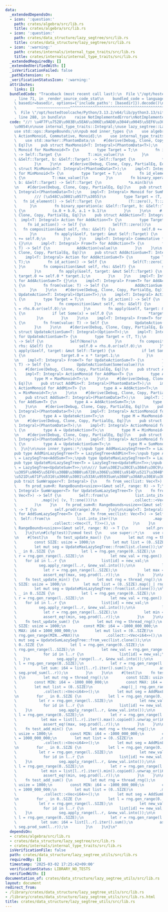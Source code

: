 ```yaml
---
data:
  _extendedDependsOn:
  - icon: ':question:'
    path: crates/algebra/src/lib.rs
    title: crates/algebra/src/lib.rs
  - icon: ':question:'
    path: crates/data_structure/lazy_segtree/src/lib.rs
    title: crates/data_structure/lazy_segtree/src/lib.rs
  - icon: ':warning:'
    path: crates/internals/internal_type_traits/src/lib.rs
    title: crates/internals/internal_type_traits/src/lib.rs
  _extendedRequiredBy: []
  _extendedVerifiedWith: []
  _isVerificationFailed: false
  _pathExtension: rs
  _verificationStatusIcon: ':warning:'
  attributes:
    links: []
  bundledCode: "Traceback (most recent call last):\n  File \"/opt/hostedtoolcache/Python/3.13.2/x64/lib/python3.13/site-packages/onlinejudge_verify/documentation/build.py\"\
    , line 71, in _render_source_code_stat\n    bundled_code = language.bundle(stat.path,\
    \ basedir=basedir, options={'include_paths': [basedir]}).decode()\n          \
    \         ~~~~~~~~~~~~~~~^^^^^^^^^^^^^^^^^^^^^^^^^^^^^^^^^^^^^^^^^^^^^^^^^^^^^^^^^^^^^^^^^^\n\
    \  File \"/opt/hostedtoolcache/Python/3.13.2/x64/lib/python3.13/site-packages/onlinejudge_verify/languages/rust.py\"\
    , line 288, in bundle\n    raise NotImplementedError\nNotImplementedError\n"
  code: "//! \u4F7F\u7528\u983B\u5EA6\u306E\u9AD8\u3044\u9045\u5EF6\u30BB\u30B0\u6728\
    \u9054\n\nuse internal_type_traits::Integral;\nuse lazy_segtree::LazySegTree;\n\
    use std::ops::RangeBounds;\n\npub mod inner_types {\n    use algebra::{Action,\
    \ ActionMonoid, Commutative, Monoid};\n    use internal_type_traits::Integral;\n\
    \    use std::marker::PhantomData;\n    #[derive(Debug, Clone, Copy, PartialEq,\
    \ Eq)]\n    pub struct MaxMonoid<T: Integral>(PhantomData<T>);\n    impl<T: Integral>\
    \ Monoid for MaxMonoid<T> {\n        type Target = T;\n        fn id_element()\
    \ -> Self::Target {\n            T::min_value()\n        }\n        fn binary_operation(a:\
    \ &Self::Target, b: &Self::Target) -> Self::Target {\n            *a.max(b)\n\
    \        }\n    }\n\n    #[derive(Debug, Clone, Copy, PartialEq, Eq)]\n    pub\
    \ struct MinMonoid<T: Integral>(PhantomData<T>);\n    impl<T: Integral> Monoid\
    \ for MinMonoid<T> {\n        type Target = T;\n        fn id_element() -> Self::Target\
    \ {\n            T::max_value()\n        }\n        fn binary_operation(a: &Self::Target,\
    \ b: &Self::Target) -> Self::Target {\n            *a.min(b)\n        }\n    }\n\
    \n    #[derive(Debug, Clone, Copy, PartialEq, Eq)]\n    pub struct SumMonoid<T:\
    \ Integral>(PhantomData<T>);\n    impl<T: Integral> Monoid for SumMonoid<T> {\n\
    \        /// (\u548C\u3001\u9577\u3055)\n        type Target = (T, T);\n     \
    \   fn id_element() -> Self::Target {\n            (T::zero(), T::zero())\n  \
    \      }\n        fn binary_operation(a: &Self::Target, b: &Self::Target) -> Self::Target\
    \ {\n            (a.0 + b.0, a.1 + b.1)\n        }\n    }\n\n    #[derive(Debug,\
    \ Clone, Copy, PartialEq, Eq)]\n    pub struct AddAction<T: Integral>(T);\n  \
    \  impl<T: Integral> Action for AddAction<T> {\n        type Target = T;\n   \
    \     fn id_action() -> Self {\n            Self(T::zero())\n        }\n     \
    \   fn composition(&mut self, rhs: &Self) {\n            self.0 += rhs.0;\n  \
    \      }\n        fn apply(&self, target: &mut Self::Target) {\n            *target\
    \ += self.0;\n        }\n    }\n    impl<T: Integral> Commutative for AddAction<T>\
    \ {}\n\n    impl<T: Integral> From<T> for AddAction<T> {\n        fn from(value:\
    \ T) -> Self {\n            AddAction(value)\n        }\n    }\n\n    #[derive(Debug,\
    \ Clone, Copy, PartialEq, Eq)]\n    pub struct AddActionSum<T: Integral>(T);\n\
    \    impl<T: Integral> Action for AddActionSum<T> {\n        type Target = (T,\
    \ T);\n        fn id_action() -> Self {\n            Self(T::zero())\n       \
    \ }\n        fn composition(&mut self, rhs: &Self) {\n            self.0 += rhs.0;\n\
    \        }\n        fn apply(&self, target: &mut Self::Target) {\n           \
    \ target.0 += self.0 * target.1;\n        }\n    }\n    impl<T: Integral> Commutative\
    \ for AddActionSum<T> {}\n\n    impl<T: Integral> From<T> for AddActionSum<T>\
    \ {\n        fn from(value: T) -> Self {\n            AddActionSum(value)\n  \
    \      }\n    }\n\n    #[derive(Debug, Clone, Copy, PartialEq, Eq)]\n    pub struct\
    \ UpdateAction<T: Integral>(Option<T>);\n    impl<T: Integral> Action for UpdateAction<T>\
    \ {\n        type Target = T;\n        fn id_action() -> Self {\n            Self(None)\n\
    \        }\n        fn composition(&mut self, rhs: &Self) {\n            self.0\
    \ = rhs.0.or(self.0);\n        }\n        fn apply(&self, target: &mut Self::Target)\
    \ {\n            if let Some(x) = self.0 {\n                *target = x;\n   \
    \         }\n        }\n    }\n\n    impl<T: Integral> From<T> for UpdateAction<T>\
    \ {\n        fn from(value: T) -> Self {\n            UpdateAction(Some(value))\n\
    \        }\n    }\n\n    #[derive(Debug, Clone, Copy, PartialEq, Eq)]\n    pub\
    \ struct UpdateActionSum<T: Integral>(Option<T>);\n    impl<T: Integral> Action\
    \ for UpdateActionSum<T> {\n        type Target = (T, T);\n        fn id_action()\
    \ -> Self {\n            Self(None)\n        }\n        fn composition(&mut self,\
    \ rhs: &Self) {\n            self.0 = rhs.0.or(self.0);\n        }\n        fn\
    \ apply(&self, target: &mut Self::Target) {\n            if let Some(x) = self.0\
    \ {\n                target.0 = x * target.1;\n            }\n        }\n    }\n\
    \n    impl<T: Integral> From<T> for UpdateActionSum<T> {\n        fn from(value:\
    \ T) -> Self {\n            UpdateActionSum(Some(value))\n        }\n    }\n\n\
    \    #[derive(Debug, Clone, Copy, PartialEq, Eq)]\n    pub struct AddMax<T: Integral>(PhantomData<T>);\n\
    \    impl<T: Integral> ActionMonoid for AddMax<T> {\n        type A = AddAction<T>;\n\
    \        type M = MaxMonoid<T>;\n    }\n\n    #[derive(Debug, Clone, Copy, PartialEq,\
    \ Eq)]\n    pub struct AddMin<T: Integral>(PhantomData<T>);\n    impl<T: Integral>\
    \ ActionMonoid for AddMin<T> {\n        type A = AddAction<T>;\n        type M\
    \ = MinMonoid<T>;\n    }\n\n    #[derive(Debug, Clone, Copy, PartialEq, Eq)]\n\
    \    pub struct AddSum<T: Integral>(PhantomData<T>);\n    impl<T: Integral> ActionMonoid\
    \ for AddSum<T> {\n        type A = AddActionSum<T>;\n        type M = SumMonoid<T>;\n\
    \    }\n\n    #[derive(Debug, Clone, Copy, PartialEq, Eq)]\n    pub struct UpdateMax<T:\
    \ Integral>(PhantomData<T>);\n    impl<T: Integral> ActionMonoid for UpdateMax<T>\
    \ {\n        type A = UpdateAction<T>;\n        type M = MaxMonoid<T>;\n    }\n\
    \n    #[derive(Debug, Clone, Copy, PartialEq, Eq)]\n    pub struct UpdateMin<T:\
    \ Integral>(PhantomData<T>);\n    impl<T: Integral> ActionMonoid for UpdateMin<T>\
    \ {\n        type A = UpdateAction<T>;\n        type M = MinMonoid<T>;\n    }\n\
    \n    #[derive(Debug, Clone, Copy, PartialEq, Eq)]\n    pub struct UpdateSum<T:\
    \ Integral>(PhantomData<T>);\n    impl<T: Integral> ActionMonoid for UpdateSum<T>\
    \ {\n        type A = UpdateActionSum<T>;\n        type M = SumMonoid<T>;\n  \
    \  }\n}\n\nuse inner_types::*;\npub type AddMaxLazySegTree<T> = LazySegTree<AddMax<T>>;\n\
    pub type AddMinLazySegTree<T> = LazySegTree<AddMin<T>>;\npub type AddSumLazySegTree<T>\
    \ = LazySegTree<AddSum<T>>;\npub type UpdateMaxLazySegTree<T> = LazySegTree<UpdateMax<T>>;\n\
    pub type UpdateMinLazySegTree<T> = LazySegTree<UpdateMin<T>>;\npub type UpdateSumLazySegTree<T>\
    \ = LazySegTree<UpdateSum<T>>;\n\n/// Sum\u30E2\u30CE\u30A4\u30C9\u3092\u8F09\u305B\
    \u305F\u9045\u5EF6\u30BB\u30B0\u6728\u306E\u3001\u914D\u5217\u304B\u3089\u306E\
    \u521D\u671F\u5316\u3068\u3001\u533A\u9593Sum\u30AF\u30A8\u30EA\u306EWrapper\n\
    pub trait SumWrapper<T: Integral> {\n    fn from_vec(list: Vec<T>) -> Self;\n\
    \    fn prod_sum<R: RangeBounds<usize>>(&mut self, range: R) -> T;\n}\n\nimpl<T:\
    \ Integral> SumWrapper<T> for UpdateSumLazySegTree<T> {\n    fn from_vec(list:\
    \ Vec<T>) -> Self {\n        Self::from(\n            list.into_iter()\n     \
    \           .map(|v| (v, T::one()))\n                .collect::<Vec<(T, T)>>(),\n\
    \        )\n    }\n    fn prod_sum<R: RangeBounds<usize>>(&mut self, range: R)\
    \ -> T {\n        self.prod(range).0\n    }\n}\n\nimpl<T: Integral> SumWrapper<T>\
    \ for AddSumLazySegTree<T> {\n    fn from_vec(list: Vec<T>) -> Self {\n      \
    \  Self::from(\n            list.into_iter()\n                .map(|v| (v, T::one()))\n\
    \                .collect::<Vec<(T, T)>>(),\n        )\n    }\n    fn prod_sum<R:\
    \ RangeBounds<usize>>(&mut self, range: R) -> T {\n        self.prod(range).0\n\
    \    }\n}\n\n#[cfg(test)]\nmod test {\n    use super::*;\n    use rand::prelude::*;\n\
    \n    #[test]\n    fn test_update_max() {\n        let mut rng = thread_rng();\n\
    \        const SIZE: usize = 1000;\n        let mut list = (0..SIZE).map(|_| rng.gen()).collect::<Vec<i64>>();\n\
    \        let mut seg = UpdateMaxLazySegTree::from(list.clone());\n\n        for\
    \ _ in 0..SIZE {\n            let l = rng.gen_range(0..SIZE);\n            let\
    \ r = rng.gen_range(l..SIZE);\n            let new_val = rng.gen();\n        \
    \    for id in l..r {\n                list[id] = new_val;\n            }\n  \
    \          seg.apply_range(l..r, &new_val.into());\n\n            let l = rng.gen_range(0..SIZE);\n\
    \            let r = rng.gen_range(l..SIZE);\n            let max = list[l..r].iter().max().copied().unwrap_or(i64::MIN);\n\
    \            assert_eq!(max, seg.prod(l..r));\n        }\n    }\n\n    #[test]\n\
    \    fn test_update_min() {\n        let mut rng = thread_rng();\n        const\
    \ SIZE: usize = 1000;\n        let mut list = (0..SIZE).map(|_| rng.gen()).collect::<Vec<i64>>();\n\
    \        let mut seg = UpdateMinLazySegTree::from(list.clone());\n\n        for\
    \ _ in 0..SIZE {\n            let l = rng.gen_range(0..SIZE);\n            let\
    \ r = rng.gen_range(l..SIZE);\n            let new_val = rng.gen();\n        \
    \    for id in l..r {\n                list[id] = new_val;\n            }\n  \
    \          seg.apply_range(l..r, &new_val.into());\n\n            let l = rng.gen_range(0..SIZE);\n\
    \            let r = rng.gen_range(l..SIZE);\n            let min = list[l..r].iter().min().copied().unwrap_or(i64::MAX);\n\
    \            assert_eq!(min, seg.prod(l..r));\n        }\n    }\n\n    #[test]\n\
    \    fn test_update_sum() {\n        let mut rng = thread_rng();\n        const\
    \ SIZE: usize = 1000;\n        const MIN: i64 = -1000_000_000;\n        const\
    \ MAX: i64 = 1000_000_000;\n        let mut list = (0..SIZE)\n            .map(|_|\
    \ rng.gen_range(MIN..=MAX))\n            .collect::<Vec<i64>>();\n        let\
    \ mut seg = UpdateSumLazySegTree::from_vec(list.clone());\n\n        for _ in\
    \ 0..SIZE {\n            let l = rng.gen_range(0..SIZE);\n            let r =\
    \ rng.gen_range(l..SIZE);\n            let new_val = rng.gen_range(MIN..=MAX);\n\
    \            for id in l..r {\n                list[id] = new_val;\n         \
    \   }\n            seg.apply_range(l..r, &new_val.into());\n\n            let\
    \ l = rng.gen_range(0..SIZE);\n            let r = rng.gen_range(l..SIZE);\n \
    \           let sum: i64 = list[l..r].iter().sum();\n            assert_eq!(sum,\
    \ seg.prod_sum(l..r));\n        }\n    }\n\n    #[test]\n    fn test_add_max()\
    \ {\n        let mut rng = thread_rng();\n        const SIZE: usize = 1000;\n\
    \        const MIN: i64 = -1000_000_000;\n        const MAX: i64 = 1000_000_000;\n\
    \        let mut list = (0..SIZE)\n            .map(|_| rng.gen_range(MIN..=MAX))\n\
    \            .collect::<Vec<i64>>();\n        let mut seg = AddMaxLazySegTree::from(list.clone());\n\
    \n        for _ in 0..SIZE {\n            let l = rng.gen_range(0..SIZE);\n  \
    \          let r = rng.gen_range(l..SIZE);\n            let new_val = rng.gen_range(MIN..=MAX);\n\
    \            for id in l..r {\n                list[id] += new_val;\n        \
    \    }\n            seg.apply_range(l..r, &new_val.into());\n\n            let\
    \ l = rng.gen_range(0..SIZE);\n            let r = rng.gen_range(l..SIZE);\n \
    \           let max = list[l..r].iter().max().copied().unwrap_or(i64::MIN);\n\
    \            assert_eq!(max, seg.prod(l..r));\n        }\n    }\n\n    #[test]\n\
    \    fn test_add_min() {\n        let mut rng = thread_rng();\n        const SIZE:\
    \ usize = 1000;\n        const MIN: i64 = -1000_000_000;\n        const MAX: i64\
    \ = 1000_000_000;\n        let mut list = (0..SIZE)\n            .map(|_| rng.gen_range(MIN..=MAX))\n\
    \            .collect::<Vec<i64>>();\n        let mut seg = AddMinLazySegTree::from(list.clone());\n\
    \n        for _ in 0..SIZE {\n            let l = rng.gen_range(0..SIZE);\n  \
    \          let r = rng.gen_range(l..SIZE);\n            let new_val = rng.gen_range(MIN..=MAX);\n\
    \            for id in l..r {\n                list[id] += new_val;\n        \
    \    }\n            seg.apply_range(l..r, &new_val.into());\n\n            let\
    \ l = rng.gen_range(0..SIZE);\n            let r = rng.gen_range(l..SIZE);\n \
    \           let min = list[l..r].iter().min().copied().unwrap_or(i64::MAX);\n\
    \            assert_eq!(min, seg.prod(l..r));\n        }\n    }\n\n    #[test]\n\
    \    fn test_add_sum() {\n        let mut rng = thread_rng();\n        const SIZE:\
    \ usize = 1000;\n        const MIN: i64 = -1000_000_000;\n        const MAX: i64\
    \ = 1000_000_000;\n        let mut list = (0..SIZE)\n            .map(|_| rng.gen_range(MIN..=MAX))\n\
    \            .collect::<Vec<i64>>();\n        let mut seg = AddSumLazySegTree::from_vec(list.clone());\n\
    \n        for _ in 0..SIZE {\n            let l = rng.gen_range(0..SIZE);\n  \
    \          let r = rng.gen_range(l..SIZE);\n            let new_val = rng.gen_range(MIN..=MAX);\n\
    \            for id in l..r {\n                list[id] += new_val;\n        \
    \    }\n            seg.apply_range(l..r, &new_val.into());\n\n            let\
    \ l = rng.gen_range(0..SIZE);\n            let r = rng.gen_range(l..SIZE);\n \
    \           let sum: i64 = list[l..r].iter().sum();\n            assert_eq!(sum,\
    \ seg.prod_sum(l..r));\n        }\n    }\n}\n"
  dependsOn:
  - crates/algebra/src/lib.rs
  - crates/data_structure/lazy_segtree/src/lib.rs
  - crates/internals/internal_type_traits/src/lib.rs
  isVerificationFile: false
  path: crates/data_structure/lazy_segtree_utils/src/lib.rs
  requiredBy: []
  timestamp: '2025-03-02 17:25:42+09:00'
  verificationStatus: LIBRARY_NO_TESTS
  verifiedWith: []
documentation_of: crates/data_structure/lazy_segtree_utils/src/lib.rs
layout: document
redirect_from:
- /library/crates/data_structure/lazy_segtree_utils/src/lib.rs
- /library/crates/data_structure/lazy_segtree_utils/src/lib.rs.html
title: crates/data_structure/lazy_segtree_utils/src/lib.rs
---
```

